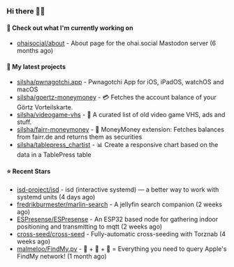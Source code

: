### Hi there 🦊👋

#### 👷 Check out what I'm currently working on

- [ohaisocial/about](https://github.com/ohaisocial/about) - About page for the ohai.social Mastodon server (6 months ago)

#### 🌱 My latest projects

- [silsha/pwnagotchi.app](https://github.com/silsha/pwnagotchi.app) - Pwnagotchi App for iOS, iPadOS, watchOS and macOS
- [silsha/goertz-moneymoney](https://github.com/silsha/goertz-moneymoney) - 💳 Fetches the account balance of your Görtz Vorteilskarte.
- [silsha/videogame-vhs](https://github.com/silsha/videogame-vhs) - 👾 A curated list of old video game VHS, ads and stuff.
- [silsha/fairr-moneymoney](https://github.com/silsha/fairr-moneymoney) - 💸 MoneyMoney extension: Fetches balances from fairr.de and returns them as securities
- [silsha/tablepress_chartist](https://github.com/silsha/tablepress_chartist) - 📊 Create a responsive chart based on the data in a TablePress table

#### ⭐ Recent Stars

- [isd-project/isd](https://github.com/isd-project/isd) - isd (interactive systemd) — a better way to work with systemd units (4 days ago)
- [fredrikburmester/marlin-search](https://github.com/fredrikburmester/marlin-search) - A jellyfin search companion (2 weeks ago)
- [ESPresense/ESPresense](https://github.com/ESPresense/ESPresense) - An ESP32 based node for gathering indoor positioning and transmitting to mqtt (2 weeks ago)
- [cross-seed/cross-seed](https://github.com/cross-seed/cross-seed) - Fully-automatic cross-seeding with Torznab (4 weeks ago)
- [malmeloo/FindMy.py](https://github.com/malmeloo/FindMy.py) - 🍏 &#43; 🎯 &#43; 🐍 = Everything you need to query Apple&#39;s FindMy network! (1 month ago)
